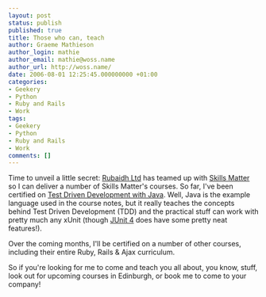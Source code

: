 ```yaml
---
layout: post
status: publish
published: true
title: Those who can, teach
author: Graeme Mathieson
author_login: mathie
author_email: mathie@woss.name
author_url: http://woss.name/
date: 2006-08-01 12:25:45.000000000 +01:00
categories:
- Geekery
- Python
- Ruby and Rails
- Work
tags:
- Geekery
- Python
- Ruby and Rails
- Work
comments: []
---
```

Time to unveil a little secret: [Rubaidh Ltd](http://www.rubaidh.com/) has teamed up with [Skills Matter](http://www.skillsmatter.com/) so I can deliver a number of Skills Matter's courses.  So far, I've been certified on [Test Driven Development with Java](http://skillsmatter.com/tdd-test-driven-development-java-course).  Well, Java is the example language used in the course notes, but it really teaches the concepts behind Test Driven Development (TDD) and the practical stuff can work with pretty much any xUnit (though [JUnit 4](http://www.junit.org/) does have some pretty neat features!).

Over the coming months, I'll be certified on a number of other courses, including their entire Ruby, Rails &amp; Ajax curriculum.

So if you're looking for me to come and teach you all about, you know, stuff, look out for upcoming courses in Edinburgh, or book me to come to your company!
